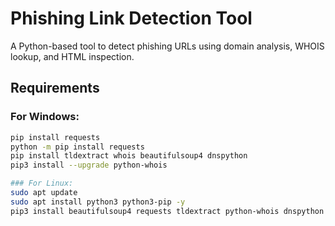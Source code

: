 # Phishing Link Detection Tool

A Python-based tool to detect phishing URLs using domain analysis, WHOIS lookup, and HTML inspection.

## Requirements

### For Windows:
```bash
pip install requests
python -m pip install requests
pip install tldextract whois beautifulsoup4 dnspython
pip3 install --upgrade python-whois

### For Linux:
sudo apt update
sudo apt install python3 python3-pip -y
pip3 install beautifulsoup4 requests tldextract python-whois dnspython
